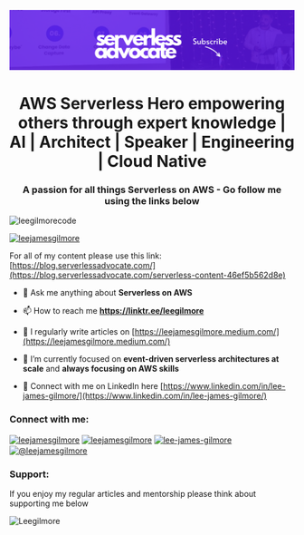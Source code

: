![profile-header](./docs/images/github-profile-header.png)

<h1 align="center">AWS Serverless Hero empowering others through expert knowledge | AI | Architect | Speaker | Engineering | Cloud Native</h1>
<h3 align="center">A passion for all things Serverless on AWS - Go follow me using the links below</h3>

<p align="left"> <img src="https://komarev.com/ghpvc/?username=leegilmorecode&label=Profile%20views&color=0e75b6&style=flat" alt="leegilmorecode" /> </p>

<p align="left"> <a href="https://twitter.com/leejamesgilmore" target="blank"><img src="https://img.shields.io/twitter/follow/leejamesgilmore?logo=twitter&style=for-the-badge" alt="leejamesgilmore" /></a> </p>

For all of my content please use this link: [https://blog.serverlessadvocate.com/](https://blog.serverlessadvocate.com/serverless-content-46ef5b562d8e)

- 💬 Ask me anything about **Serverless on AWS**

- 📫 How to reach me **https://linktr.ee/leegilmore**

- 📝 I regularly write articles on [https://leejamesgilmore.medium.com/](https://leejamesgilmore.medium.com/)

- 🌱 I’m currently focused on **event-driven serverless architectures at scale** and **always focusing on AWS skills**

- 📄 Connect with me on LinkedIn here [https://www.linkedin.com/in/lee-james-gilmore/](https://www.linkedin.com/in/lee-james-gilmore/)

<h3 align="left">Connect with me:</h3>
<p align="left">
<a href="https://dev.to/leejamesgilmore" target="blank"><img align="center" src="https://cdn.jsdelivr.net/npm/simple-icons@3.0.1/icons/dev-dot-to.svg" alt="leejamesgilmore" height="30" width="40" /></a>
<a href="https://twitter.com/leejamesgilmore" target="blank"><img align="center" src="https://raw.githubusercontent.com/rahuldkjain/github-profile-readme-generator/master/src/images/icons/Social/twitter.svg" alt="leejamesgilmore" height="30" width="40" /></a>
<a href="https://linkedin.com/in/lee-james-gilmore" target="blank"><img align="center" src="https://raw.githubusercontent.com/rahuldkjain/github-profile-readme-generator/master/src/images/icons/Social/linked-in-alt.svg" alt="lee-james-gilmore" height="30" width="40" /></a>
<a href="https://medium.com/@leejamesgilmore" target="blank"><img align="center" src="https://raw.githubusercontent.com/rahuldkjain/github-profile-readme-generator/master/src/images/icons/Social/medium.svg" alt="@leejamesgilmore" height="30" width="40" /></a>
</p>

<h3 align="left">Support:</h3>
<p>If you enjoy my regular articles and mentorship please think about supporting me below</p>
<p><a href="https://www.buymeacoffee.com/Leegilmore"> <img align="left" src="https://cdn.buymeacoffee.com/buttons/v2/default-yellow.png" height="50" width="210" alt="Leegilmore" /></a></p><br><br>
